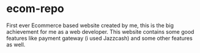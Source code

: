 # ecom-repo
First ever Ecommerce based website created by me, this is the big achievement for me as a web developer. This website contains some good features like payment gateway (i used Jazzcash) and some other features as well.
